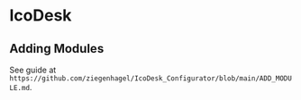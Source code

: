 # IcoDesk

## Adding Modules

See guide at `https://github.com/ziegenhagel/IcoDesk_Configurator/blob/main/ADD_MODULE.md`.
